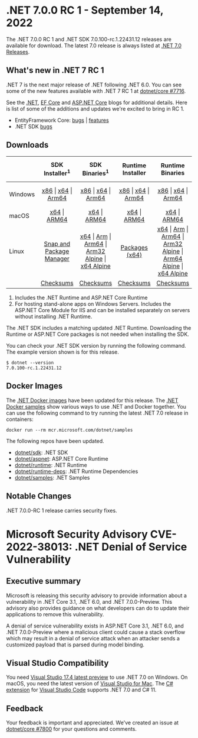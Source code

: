 # .NET 7.0.0 RC 1  - September 14, 2022

The .NET 7.0.0 RC 1 and .NET SDK 7.0.100-rc.1.22431.12 releases are available for download. The latest 7.0 release is always listed at [.NET 7.0 Releases](../README.md).

## What's new in .NET 7 RC 1

.NET 7 is the next major release of .NET following .NET 6.0. You can see some of the new features available with .NET 7 RC 1 at [dotnet/core #7716](https://github.com/dotnet/core/issues/7716).

See the [.NET][dotnet-blog], [EF Core][ef-blog] and [ASP.NET Core][aspnet-blog] blogs for additional details.
Here is list of some of the additions and updates we're excited to bring in RC 1.

* EntityFramework Core: [bugs][ef_bugs] | [features][ef_features]
* .NET SDK [bugs][sdk_bugs]

## Downloads

|           | SDK Installer<sup>1</sup>                        | SDK Binaries<sup>1</sup>                 | Runtime Installer                                        | Runtime Binaries                                 | ASP.NET Core Runtime           |Windows Desktop Runtime          |
| --------- | :------------------------------------------:     | :----------------------:                 | :---------------------------:                            | :-------------------------:                      | :-----------------:            | :-----------------:            |
| Windows   | [x86][dotnet-sdk-win-x86.exe] \| [x64][dotnet-sdk-win-x64.exe] \| [Arm64][dotnet-sdk-win-arm64.exe] | [x86][dotnet-sdk-win-x86.zip] \| [x64][dotnet-sdk-win-x64.zip] \|  [Arm64][dotnet-sdk-win-arm64.zip] | [x86][dotnet-runtime-win-x86.exe] \| [x64][dotnet-runtime-win-x64.exe] \| [Arm64][dotnet-runtime-win-arm64.exe] | [x86][dotnet-runtime-win-x86.zip] \| [x64][dotnet-runtime-win-x64.zip] \| [Arm64][dotnet-runtime-win-arm64.zip] | [x86][aspnetcore-runtime-win-x86.exe] \| [x64][aspnetcore-runtime-win-x64.exe] \|<br/> [Hosting Bundle][dotnet-hosting-win.exe]<sup>2</sup> | [x86][windowsdesktop-runtime-win-x86.exe] \| [x64][windowsdesktop-runtime-win-x64.exe] \| [Arm64][windowsdesktop-runtime-win-arm64.exe] |
| macOS     | [x64][dotnet-sdk-osx-x64.pkg] \| [ARM64][dotnet-sdk-osx-arm64.pkg] | [x64][dotnet-sdk-osx-x64.tar.gz] \| [ARM64][dotnet-sdk-osx-arm64.tar.gz]  | [x64][dotnet-runtime-osx-x64.pkg] \| [ARM64][dotnet-runtime-osx-arm64.pkg] | [x64][dotnet-runtime-osx-x64.tar.gz] \| [ARM64][dotnet-runtime-osx-arm64.tar.gz]| [x64][aspnetcore-runtime-osx-x64.tar.gz] \| [ARM64][aspnetcore-runtime-osx-arm64.tar.gz] | - |<sup>1</sup>
| Linux     |  [Snap and Package Manager](../install-linux.md)  | [x64][dotnet-sdk-linux-x64.tar.gz] \| [Arm][dotnet-sdk-linux-arm.tar.gz]  \| [Arm64][dotnet-sdk-linux-arm64.tar.gz] \| [Arm32 Alpine][dotnet-sdk-linux-musl-arm.tar.gz]  \| [x64 Alpine][dotnet-sdk-linux-musl-x64.tar.gz] | [Packages (x64)][linux-packages] | [x64][dotnet-runtime-linux-x64.tar.gz] \| [Arm][dotnet-runtime-linux-arm.tar.gz] \| [Arm64][dotnet-runtime-linux-arm64.tar.gz] \| [Arm32 Alpine][dotnet-runtime-linux-musl-arm.tar.gz] \| [Arm64 Alpine][dotnet-runtime-linux-musl-arm64.tar.gz] \| [x64 Alpine][dotnet-runtime-linux-musl-x64.tar.gz]  | [x64][aspnetcore-runtime-linux-x64.tar.gz]<sup>1</sup>  \| [Arm][aspnetcore-runtime-linux-arm.tar.gz]<sup>1</sup> \| [Arm64][aspnetcore-runtime-linux-arm64.tar.gz]<sup>1</sup> \| [x64 Alpine][aspnetcore-runtime-linux-musl-x64.tar.gz] | - | <sup>1</sup> |
|  | [Checksums][checksums-sdk]                             | [Checksums][checksums-sdk]                                      | [Checksums][checksums-runtime]                             | [Checksums][checksums-runtime]  | [Checksums][checksums-runtime]  | [Checksums][checksums-runtime]


1. Includes the .NET Runtime and ASP.NET Core Runtime
2. For hosting stand-alone apps on Windows Servers. Includes the ASP.NET Core Module for IIS and can be installed separately on servers without installing .NET Runtime.


The .NET SDK includes a matching updated .NET Runtime. Downloading the Runtime or ASP.NET Core packages is not needed when installing the SDK.

You can check your .NET SDK version by running the following command. The example version shown is for this release.

```console
$ dotnet --version
7.0.100-rc.1.22431.12
```

## Docker Images

The [.NET Docker images](https://hub.docker.com/_/microsoft-dotnet) have been updated for this release. The [.NET Docker samples](https://github.com/dotnet/dotnet-docker/blob/main/samples/README.md) show various ways to use .NET and Docker together. You can use the following command to try running the latest .NET 7.0 release in containers:

```console
docker run --rm mcr.microsoft.com/dotnet/samples
```

The following repos have been updated.

* [dotnet/sdk](https://github.com/dotnet/dotnet-docker/blob/main/README.sdk.md): .NET SDK
* [dotnet/aspnet](https://github.com/dotnet/dotnet-docker/blob/main/README.aspnet.md): ASP.NET Core Runtime
* [dotnet/runtime](https://github.com/dotnet/dotnet-docker/blob/main/README.runtime.md): .NET Runtime
* [dotnet/runtime-deps](https://github.com/dotnet/dotnet-docker/blob/main/README.runtime.md): .NET Runtime Dependencies
* [dotnet/samples](https://github.com/dotnet/dotnet-docker/blob/main/README.samples.md): .NET Samples

## Notable Changes
.NET 7.0.0-RC 1 release carries security fixes.

# Microsoft Security Advisory CVE-2022-38013: .NET Denial of Service Vulnerability

## <a name="executive-summary"></a>Executive summary

Microsoft is releasing this security advisory to provide information about a vulnerability in .NET Core 3.1, .NET 6.0, and .NET 7.0.0-Preview. This advisory also provides guidance on what developers can do to update their applications to remove this vulnerability.

A denial of service vulnerability exists in ASP.NET Core 3.1, .NET 6.0, and .NET 7.0.0-Preview where a malicious client could cause a stack overflow which may result in a denial of service attack when an attacker sends a customized payload that is parsed during model binding.

## Visual Studio Compatibility

You need [Visual Studio 17.4 latest preview](https://visualstudio.microsoft.com) to use .NET 7.0 on Windows. On macOS, you need the latest version of [Visual Studio for Mac](https://visualstudio.microsoft.com/vs/mac/). The [C# extension](https://code.visualstudio.com/docs/languages/dotnet) for [Visual Studio Code](https://code.visualstudio.com/) supports .NET 7.0 and C# 11.


## Feedback

Your feedback is important and appreciated. We've created an issue at [dotnet/core #7800](https://github.com/dotnet/core/issues/7800) for your questions and comments.

[blob-runtime]: https://dotnetcli.blob.core.windows.net/dotnet/Runtime/
[blob-sdk]: https://dotnetcli.blob.core.windows.net/dotnet/Sdk/
[release-notes]: 7.0.0-rc.1.md

[checksums-runtime]: https://dotnetcli.blob.core.windows.net/dotnet/checksums/7.0.0-rc.1-sha.txt
[checksums-sdk]: https://dotnetcli.blob.core.windows.net/dotnet/checksums/7.0.0-rc.1-sha.txt

[linux-install]: ../install-linux.md
[dotnet-blog]:  https://devblogs.microsoft.com/dotnet/announcing-dotnet-7-rc-1/
[aspnet-blog]: https://devblogs.microsoft.com/dotnet/asp-net-core-updates-in-dotnet-7-rc-1
[ef-blog]: https://devblogs.microsoft.com/dotnet/announcing-ef7-rc1
[ef_bugs]: https://github.com/dotnet/efcore/issues?q=is%3Aissue+milestone%3A7.0.0-rc1+is%3Aclosed+label%3Atype-bug
[ef_features]: https://github.com/dotnet/efcore/issues?q=is%3Aissue+milestone%3A7.0.0-rc1+is%3Aclosed+label%3Atype-enhancement

[aspnet_bugs]: https://github.com/aspnet/AspNetCore/issues?q=is%3Aissue+milestone%3A7.0.0-rc1+label%3ADone+label%3Abug
[aspnet_features]: https://github.com/aspnet/AspNetCore/issues?q=is%3Aissue+milestone%3A7.0.0-rc1+label%3ADone+label%3Aenhancement
[runtime_bugs]: https://github.com/dotnet/runtime/issues?utf8=%E2%9C%93&q=is%3Aissue+milestone%3A7.0+label%3Abug+
[runtime_features]: https://github.com/dotnet/runtime/issues?q=is%3Aissue+milestone%3A7.0+label%3Aenhancement

[sdk_bugs]: https://github.com/dotnet/sdk/issues?q=is%3Aissue+is%3Aclosed+milestone%3A7.0.1xx

[linux-packages]: ../install-linux.md


[//]: # ( Runtime 7.0.0-rc.1.22426.10)
[dotnet-runtime-linux-arm.tar.gz]: https://download.visualstudio.microsoft.com/download/pr/e81495a7-1946-433d-82ac-643315665718/e202e03285af845f2c743c6281db1ea4/dotnet-runtime-7.0.0-rc.1.22426.10-linux-arm.tar.gz
[dotnet-runtime-linux-arm64.tar.gz]: https://download.visualstudio.microsoft.com/download/pr/82211656-7196-4508-90f2-b1adc95814ec/b9b2856e7b2a8788d213fdd29662ed30/dotnet-runtime-7.0.0-rc.1.22426.10-linux-arm64.tar.gz
[dotnet-runtime-linux-musl-arm.tar.gz]: https://download.visualstudio.microsoft.com/download/pr/db88be55-96ce-4566-b974-b3d899bf4dc3/83e70fd568804deabbcdc7c2dd8f8320/dotnet-runtime-7.0.0-rc.1.22426.10-linux-musl-arm.tar.gz
[dotnet-runtime-linux-musl-arm64.tar.gz]: https://download.visualstudio.microsoft.com/download/pr/971f71f7-2cd3-4d77-ab5d-41c698bcf42b/0381f256c137839cfd61577da7b010a8/dotnet-runtime-7.0.0-rc.1.22426.10-linux-musl-arm64.tar.gz
[dotnet-runtime-linux-musl-x64.tar.gz]: https://download.visualstudio.microsoft.com/download/pr/ccebce74-c18a-4dbd-bcf6-47408c7f53ab/814f6e5af89a2facf5d5cd4f65883d56/dotnet-runtime-7.0.0-rc.1.22426.10-linux-musl-x64.tar.gz
[dotnet-runtime-linux-x64.tar.gz]: https://download.visualstudio.microsoft.com/download/pr/0d25df01-b918-44f3-9963-2f47a1317437/62142b0f944105ceee2514b00482327e/dotnet-runtime-7.0.0-rc.1.22426.10-linux-x64.tar.gz
[dotnet-runtime-osx-arm64.pkg]: https://download.visualstudio.microsoft.com/download/pr/427e5eda-5b38-4705-9c3e-231a1a937b4f/28be328d327f708fd7c53728696d44bf/dotnet-runtime-7.0.0-rc.1.22426.10-osx-arm64.pkg
[dotnet-runtime-osx-arm64.tar.gz]: https://download.visualstudio.microsoft.com/download/pr/0b2fbc1d-da1e-446e-a052-8400078593e4/e26d013d79d5c6026755b1ab1f71efd3/dotnet-runtime-7.0.0-rc.1.22426.10-osx-arm64.tar.gz
[dotnet-runtime-osx-x64.pkg]: https://download.visualstudio.microsoft.com/download/pr/7138e084-facc-423c-9291-d42905daf0fe/4fd55041dab67a68fea19cfd3fc08c41/dotnet-runtime-7.0.0-rc.1.22426.10-osx-x64.pkg
[dotnet-runtime-osx-x64.tar.gz]: https://download.visualstudio.microsoft.com/download/pr/61e5fbb9-341f-425d-8e20-dc97b906a886/c30c401a73339b3161eff6faf13eec0a/dotnet-runtime-7.0.0-rc.1.22426.10-osx-x64.tar.gz
[dotnet-runtime-win-arm64.exe]: https://download.visualstudio.microsoft.com/download/pr/d8fe2f3c-c244-403c-bb32-1e651c507d82/c9cd39fc77cec2d4310a653a6f0a5d1f/dotnet-runtime-7.0.0-rc.1.22426.10-win-arm64.exe
[dotnet-runtime-win-arm64.zip]: https://download.visualstudio.microsoft.com/download/pr/56fe5a33-8c1a-464e-a63c-bf5e1b19bfd9/0d8a5ec1bb881bb20b6305a15a9a9e1a/dotnet-runtime-7.0.0-rc.1.22426.10-win-arm64.zip
[dotnet-runtime-win-x64.exe]: https://download.visualstudio.microsoft.com/download/pr/245a3d77-5ebd-45ac-a505-1be5dc719729/7535501fd3f5b3b5321f05233d5dd8f9/dotnet-runtime-7.0.0-rc.1.22426.10-win-x64.exe
[dotnet-runtime-win-x64.zip]: https://download.visualstudio.microsoft.com/download/pr/2535148a-11a1-48d5-b403-1503cbccc96a/a4f5c7d83d2da0f60cd63e0bda70b16e/dotnet-runtime-7.0.0-rc.1.22426.10-win-x64.zip
[dotnet-runtime-win-x86.exe]: https://download.visualstudio.microsoft.com/download/pr/c28b157f-c61e-4de7-902a-23a943ce76f8/84916ac37b61ee4bc5f392af170a640a/dotnet-runtime-7.0.0-rc.1.22426.10-win-x86.exe
[dotnet-runtime-win-x86.zip]: https://download.visualstudio.microsoft.com/download/pr/d37b0e77-2fbc-4357-bea2-91d8aa3f5bf5/275beeb00aee87a0de068f3378c0c437/dotnet-runtime-7.0.0-rc.1.22426.10-win-x86.zip

[//]: # ( WindowsDesktop 7.0.0-rc.1.22427.1)
[windowsdesktop-runtime-win-arm64.exe]: https://download.visualstudio.microsoft.com/download/pr/fe2d9be9-a784-49ab-8cc2-7573108a2b57/9b438d779de18b22df927519b7870f2e/windowsdesktop-runtime-7.0.0-rc.1.22427.1-win-arm64.exe
[windowsdesktop-runtime-win-arm64.zip]: https://download.visualstudio.microsoft.com/download/pr/1bf24988-6eda-479f-93ff-7a4a926a2b11/4b14de1844ee35bcfa22a457a5580ccc/windowsdesktop-runtime-7.0.0-rc.1.22427.1-win-arm64.zip
[windowsdesktop-runtime-win-x64.exe]: https://download.visualstudio.microsoft.com/download/pr/3d12acf4-0c81-4e57-a863-95a8cbb53773/fcf497631eee353a00ea21e968aa59d4/windowsdesktop-runtime-7.0.0-rc.1.22427.1-win-x64.exe
[windowsdesktop-runtime-win-x64.zip]: https://download.visualstudio.microsoft.com/download/pr/7b8efb7f-802d-47ae-844a-c65914a053ed/35f89319a63209273b50c43b30a4d848/windowsdesktop-runtime-7.0.0-rc.1.22427.1-win-x64.zip
[windowsdesktop-runtime-win-x86.exe]: https://download.visualstudio.microsoft.com/download/pr/a499d525-7228-4a80-bf32-360516313e0b/663d0fb49980be76e56116cb1cb32956/windowsdesktop-runtime-7.0.0-rc.1.22427.1-win-x86.exe
[windowsdesktop-runtime-win-x86.zip]: https://download.visualstudio.microsoft.com/download/pr/5b268c4b-cac6-4383-8ca4-a4f5c3d6c503/434516442d04ccda23391c69c487e3db/windowsdesktop-runtime-7.0.0-rc.1.22427.1-win-x86.zip

[//]: # ( ASP 7.0.0-rc.1.22427.2)
[aspnetcore-runtime-linux-arm.tar.gz]: https://download.visualstudio.microsoft.com/download/pr/68e724e6-06bb-434f-a3c8-19e70b38d6a6/6a001576172b2651f7357acd6be4db90/aspnetcore-runtime-7.0.0-rc.1.22427.2-linux-arm.tar.gz
[aspnetcore-runtime-linux-arm64.tar.gz]: https://download.visualstudio.microsoft.com/download/pr/120c4609-0fc9-4291-b84a-462315825fc7/dca79b88f966455e82d0b864d990eca2/aspnetcore-runtime-7.0.0-rc.1.22427.2-linux-arm64.tar.gz
[aspnetcore-runtime-linux-musl-arm.tar.gz]: https://download.visualstudio.microsoft.com/download/pr/7632a53e-9154-480c-9bd0-390173373efb/5f907513fadcb05262002395bbf13e7c/aspnetcore-runtime-7.0.0-rc.1.22427.2-linux-musl-arm.tar.gz
[aspnetcore-runtime-linux-musl-arm64.tar.gz]: https://download.visualstudio.microsoft.com/download/pr/f4efa7f8-2b40-4649-8107-b5e65e8d6aa1/7d6da01322793967612f20dcbbc795ed/aspnetcore-runtime-7.0.0-rc.1.22427.2-linux-musl-arm64.tar.gz
[aspnetcore-runtime-linux-musl-x64.tar.gz]: https://download.visualstudio.microsoft.com/download/pr/0857e86d-4206-4c14-b814-e5e3424f8396/6e1113fce778ef9ff69eb2ffefd6de76/aspnetcore-runtime-7.0.0-rc.1.22427.2-linux-musl-x64.tar.gz
[aspnetcore-runtime-linux-x64.tar.gz]: https://download.visualstudio.microsoft.com/download/pr/90a3ef50-f7fa-46d7-8839-1ad7a2d64945/ff0d7ad5aef915e19eb255d708a94a07/aspnetcore-runtime-7.0.0-rc.1.22427.2-linux-x64.tar.gz
[aspnetcore-runtime-osx-arm64.tar.gz]: https://download.visualstudio.microsoft.com/download/pr/0fde6271-9b31-40eb-aee1-6bd4794e0fa9/1e5a72a21e733ab866dfb51a8f3b31a4/aspnetcore-runtime-7.0.0-rc.1.22427.2-osx-arm64.tar.gz
[aspnetcore-runtime-osx-x64.tar.gz]: https://download.visualstudio.microsoft.com/download/pr/2d65754e-061f-45a9-9f9c-8c3910d4e0c2/8b8527c926c21020748d89922ae84eff/aspnetcore-runtime-7.0.0-rc.1.22427.2-osx-x64.tar.gz
[aspnetcore-runtime-win-arm64.zip]: https://download.visualstudio.microsoft.com/download/pr/aedae625-5adb-42f4-aa62-bc7b2ca9eec7/c55c37f66db3617c8daaea9ebaa8748d/aspnetcore-runtime-7.0.0-rc.1.22427.2-win-arm64.zip
[aspnetcore-runtime-win-x64.exe]: https://download.visualstudio.microsoft.com/download/pr/362b53af-8fea-4eee-a1f8-92604569a34f/2d00273ee48d227511556eef6f48862d/aspnetcore-runtime-7.0.0-rc.1.22427.2-win-x64.exe
[aspnetcore-runtime-win-x64.zip]: https://download.visualstudio.microsoft.com/download/pr/5d0f3572-2f86-41b8-a75a-42495b27d424/834d1b4d4567eab165ace0dc91e36bf0/aspnetcore-runtime-7.0.0-rc.1.22427.2-win-x64.zip
[aspnetcore-runtime-win-x86.exe]: https://download.visualstudio.microsoft.com/download/pr/fa7c9081-14d8-4e82-b9d9-2ec264f9b425/c629c6fa28648eea2c411a2554240b46/aspnetcore-runtime-7.0.0-rc.1.22427.2-win-x86.exe
[aspnetcore-runtime-win-x86.zip]: https://download.visualstudio.microsoft.com/download/pr/45f849a9-976f-4a48-aaf2-930b3c93ed02/bc66a28bb82ee159cdfc709f6b951cf0/aspnetcore-runtime-7.0.0-rc.1.22427.2-win-x86.zip
[dotnet-hosting-win.exe]: https://download.visualstudio.microsoft.com/download/pr/4d72038c-e72b-41fa-b770-6a73564bced0/3922adc4c9cac36b9994ddcc6cceee7f/dotnet-hosting-7.0.0-rc.1.22427.2-win.exe

[//]: # ( SDK 7.0.100-rc.1.22431.12)
[dotnet-sdk-linux-arm.tar.gz]: https://download.visualstudio.microsoft.com/download/pr/11fed703-51af-4e9e-a21c-6a1c089721b2/c904471d138fcc998f07617fa826cbda/dotnet-sdk-7.0.100-rc.1.22431.12-linux-arm.tar.gz
[dotnet-sdk-linux-arm64.tar.gz]: https://download.visualstudio.microsoft.com/download/pr/620a7215-63f9-47bb-b88a-7798e958ed2d/539a8c04045ab69efa77504f75f07a23/dotnet-sdk-7.0.100-rc.1.22431.12-linux-arm64.tar.gz
[dotnet-sdk-linux-musl-arm.tar.gz]: https://download.visualstudio.microsoft.com/download/pr/21c9dcb5-77da-4803-90c0-5a39714bd8d8/42e10ffe950d4895a2ef4c76bd47c9ee/dotnet-sdk-7.0.100-rc.1.22431.12-linux-musl-arm.tar.gz
[dotnet-sdk-linux-musl-arm64.tar.gz]: https://download.visualstudio.microsoft.com/download/pr/7bb4f273-20b2-429c-8570-1560012620c7/b3dee2ef395500f1e2ec14737072a270/dotnet-sdk-7.0.100-rc.1.22431.12-linux-musl-arm64.tar.gz
[dotnet-sdk-linux-musl-x64.tar.gz]: https://download.visualstudio.microsoft.com/download/pr/42787c90-9edb-49eb-be41-146177ce842a/5495fd13c15337925b5fb507ebfb97d4/dotnet-sdk-7.0.100-rc.1.22431.12-linux-musl-x64.tar.gz
[dotnet-sdk-linux-x64.tar.gz]: https://download.visualstudio.microsoft.com/download/pr/bf594dbb-5ec8-486b-8395-95058e719e1c/42e8bc351654ed4c3ccaed58ea9180a1/dotnet-sdk-7.0.100-rc.1.22431.12-linux-x64.tar.gz
[dotnet-sdk-osx-arm64.pkg]: https://download.visualstudio.microsoft.com/download/pr/a600948e-4b2b-40d2-8551-57d85492df13/196fed4c3c6c5498a0b861127353cc07/dotnet-sdk-7.0.100-rc.1.22431.12-osx-arm64.pkg
[dotnet-sdk-osx-arm64.tar.gz]: https://download.visualstudio.microsoft.com/download/pr/dbefddef-fd07-4dda-a9a7-e3a1b474d314/52d3b44b2fbb9bd2e0e8f17a01565ab8/dotnet-sdk-7.0.100-rc.1.22431.12-osx-arm64.tar.gz
[dotnet-sdk-osx-x64.pkg]: https://download.visualstudio.microsoft.com/download/pr/dae368f5-c03c-48b6-a7de-6dc423c3a5b7/180e601942c810f45f87fc75be783fbc/dotnet-sdk-7.0.100-rc.1.22431.12-osx-x64.pkg
[dotnet-sdk-osx-x64.tar.gz]: https://download.visualstudio.microsoft.com/download/pr/8b605689-07ca-40a1-9619-e5e2a26a18e2/869ba34d898a8025ffe16f3e914277ab/dotnet-sdk-7.0.100-rc.1.22431.12-osx-x64.tar.gz
[dotnet-sdk-win-arm64.exe]: https://download.visualstudio.microsoft.com/download/pr/c9d02533-caa5-4c6e-9441-55bc90aafde4/ce765cc725365f63c03f6fe8ee8ec8f3/dotnet-sdk-7.0.100-rc.1.22431.12-win-arm64.exe
[dotnet-sdk-win-arm64.zip]: https://download.visualstudio.microsoft.com/download/pr/13c76c4b-7bff-4dcd-83f2-89d3b8f5c47d/c97889a542226294588bef296a1f2846/dotnet-sdk-7.0.100-rc.1.22431.12-win-arm64.zip
[dotnet-sdk-win-x64.exe]: https://download.visualstudio.microsoft.com/download/pr/87a58b01-55e1-4a0b-80bd-51a12d403bd6/f88b8b7908aab1a3876a686ce984acf8/dotnet-sdk-7.0.100-rc.1.22431.12-win-x64.exe
[dotnet-sdk-win-x64.zip]: https://download.visualstudio.microsoft.com/download/pr/b3b5dce4-d810-4477-a8a3-97cbb0bdf3ea/91d0dd167239cfdfb48ae18166f444d4/dotnet-sdk-7.0.100-rc.1.22431.12-win-x64.zip
[dotnet-sdk-win-x86.exe]: https://download.visualstudio.microsoft.com/download/pr/5ddfca1a-2c1d-4208-8200-c106cf1e46df/c9d96c57665e89421b52368f166df73b/dotnet-sdk-7.0.100-rc.1.22431.12-win-x86.exe
[dotnet-sdk-win-x86.zip]: https://download.visualstudio.microsoft.com/download/pr/c9573512-98aa-499c-a021-4dc96b0d37ef/631767111e78ff7f8e40cd0baea3e2df/dotnet-sdk-7.0.100-rc.1.22431.12-win-x86.zip

